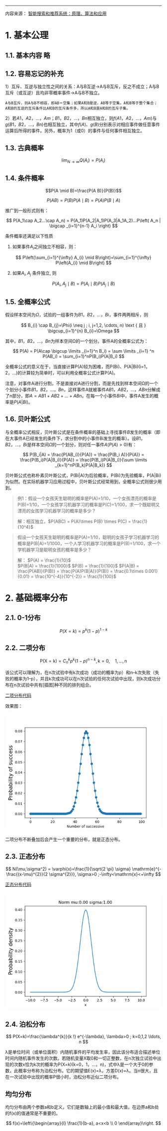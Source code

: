 ---

内容来源：  [智能搜索和推荐系统：原理、算法和应用](https://weread.qq.com/web/reader/8a2327707221fcb28a2649dkc81322c012c81e728d9d180)



# 1. 基本公理

## 1.1. 基本内容 略

## 1.2. 容易忘记的补充


1）互斥、互逆与独立性之间的关系：A与B互逆$\rightarrow$A与B互斥，反之不成立；A与B互斥（或互逆）且均非零概率事件$\rightarrow$A与B不独立。

    A与B互斥，则A与B不相容，即AB＝空集；如果A和B是逆，AB等于空集，A和B等于整个集合；
    A和B的互逆的互斥条件比A和B的互斥条件多，所以A和B是A和B的互斥子集。

2）若$A1，A2，…，Am；B1，B2，…，Bn$相互独立，则$f(A1，A2，…，Am)$与$g(B1，B2，…，Bn)$也相互独立，其中$f(A)、g(B)$分别表示对相应事件做任意事件运算后所得的事件。另外，概率为$1$（或$0$）的事件与任何事件相互独立。


## 1.3. 古典概率

$$ 
\lim _{N \rightarrow \infty} Q\left(A_{i}\right)=P\left(A_{i}\right) 
$$

## 1.4. 条件概率

$$P(A \mid B)=\frac{P(A B)}{P(B)}$$

$$
P(A B)=P(B) P(A \mid B)=P(A) P(B \mid A)
$$

推广到一般形式则有：



$$
P(A_1\cap A_2...\cap A_n) = P(A_1)P(A_2|A_1)P(A_3|A_1A_2)...P\left( A_n | \bigcap  _{i=1}^{n-1} A_i  \right)
$$



条件概率还满足以下性质

1. 如果事件$A_i$之间独立不相容，则：

$$
P\left(\sum_{i=1}^{\infty} A_{i} \mid B\right)=\sum_{i=1}^{\infty} P\left(A_{i} \mid B\right)
$$


2. 如果$A_i , A_j$ 条件独立, 则

$$
P\left(A_{i}, A_{j} \mid B\right)=P\left(A_{i} \mid B\right) P\left(A_{j} \mid B\right)
$$


## 1.5. 全概率公式

假设样本空间为$Ω$，试验的一组事件为${B1，B2，…，Bi}$，事件两两相斥，则

$$
B_{i} \cap B_{j}=\Phi(i \neq j ; i, j=1,2, \cdots, n) \text { 且 } \bigcup_{i=1}^{n} B_{i}=\Omega
$$

其中，$B1，B2，…，Bn$为样本空间Ω的一个划分。事件A的全概率公式为：

$$
P(A) = P(A\cap \bigcup \limits _{i=1}^n B_i)  = \sum \limits _{i=1} ^n P(AB_i) = \sum_{i=1}^nP(B_i)P(A|B_i)
$$ 

全概率公式的意义在于，当直接计算P(A)较为困难，而P(Bi)、P(A|Bi)(i=1，2，…)的计算较为简单时，可以利用全概率公式计算P(A)。


注意，对事件A进行分割，不是直接对A进行分割，而是先找到样本空间Ω的一个个划分小事件$B1，B2，…，Bn$，这样事件A就被事件$AB1，AB2，…，ABn$分解成了n部分，即$A=AB1+AB2+…+ABn$。在每一个小事件$Bi$中，事件A发生的概率是$P(A|Bi)$。


## 1.6. 贝叶斯公式

与全概率公式相反，贝叶斯公式是在条件概率的基础上寻找事件$B$发生的概率（即在大事件A已经发生的条件下，求分割中的小事件Bi发生的概率）。设$B1，B2，…，Bi$是样本空间$Ω$的一个划分，则对任一事件$A(P(A)>0)$有：

$$
P(B_i|A) = \frac{P(AB_i)}{P(A)} = \frac{P(B_i A)}{P(A)} = \frac{P(B_i)P(A|B_i)}{P(A)} = \frac{P(B_i)P(A|B_i)}{\sum \limits _{k=1}^nP(B_k)P(A|B_k)}
$$


贝叶斯公式也称朴素贝叶斯公式，P(Bi|A)为后验概率，P(Bi)为先验概率，P(A|Bi)为似然。在实际机器学习应用过程中，贝叶斯公式经常用到，全概率公式则很少用到。


> 例1：假设一个女孩天生聪明的概率是P(A)=1/10，一个女孩漂亮的概率是P(B)=1/10，一个女孩学习机器学习的概率是P(C)=1/100，求一个既聪明又漂亮的女孩学习机器学习的概率是多少？
> 
> 解：相互独立，$P(ABC) = P(A)\times P(B) \times P(C) = \frac{1}{10^4}$


> 假设一个女孩天生聪明的概率是P(A)=1/10，聪明的女孩子学习机器学习的概率是P(B|A)=1/1000，一个人学习机器学习的概率是P(B)=1/100，求一个学机器学习是聪明女孩的概率是多少？
> 
> 解： 
> $P(A) = \frac{1}{10}$  
> $P(B|A) = \frac{1}{1000}$
> $P(B) = \frac{1}{100}$
> $P(A|B) = \frac{P(AB)}{P(B)} = \frac{P(A)P(B|A)}{P(B)} = \frac{0.1\times 0.001}{0.01} = \frac{10^{-4}}{10^{-2}} = \frac{1}{100}$



# 2. 基础概率分布

## 2.1. 0-1分布

$$
P(X=k) = p^k(1-p)^{1-k}
$$

## 2.2. 二项分布

$$
\mathrm{P}(\mathrm{X}=\mathrm{k})=C_{n}^{k} p^{k}(1-p)^{n-k}, \mathrm{k}=0, \quad 1, \ldots, \mathrm{n}
$$

该公式可以理解为，在n次试验中有k次成功（成功的概率为p）和n–k次失败（失败的概率为1–p），并且k次成功可以在n次试验的任何次试验中出现，则k次成功分布在n次试验中共有[插图]种不同的排列组合。

[二项分布代码](prob_codes/二项分布.py)

效果图：

![binom](prob_codes/imgs/binom.png)

二项分布不断叠加后会产生一个重要的分布，就是正态分布。

## 2.3. 正态分布

$$
N(\mu,\sigma^2) =  \varphi(x)=\frac{1}{\sqrt{2 \pi} \sigma} \mathrm{e}^{-\frac{(x-\mu)^{2}}{2 \sigma^{2}}}, \sigma>0 ;-\infty<\mathrm{x}<+\infty
$$

[正态分布代码](prob_codes/正态分布.py)

![正态分布](prob_codes/imgs/normal.png)


## 2.4. 泊松分布

$$
P(X=k)=\frac{\lambda^{k}}{k !} e^{-\lambda}, \lambda>0 ; k=0,1,2 \ldots, n
$$

λ是单位时间（或单位面积）内随机事件的平均发生率，因此该分布适合描述单位时间内随机事件发生的次数。若随机变量X取0和一切正整数，在n次独立试验中出现的次数x恰为k次的概率为P(X=k)(k=0，1，...，n)，式中λ是一个大于0的参数，此概率分布称为泊松分布。它的期望值E(x)=λ，方差D(x)=λ。当n很大，且在一次试验中出现的概率P很小时，泊松分布近似二项分布。


## 均匀分布 

均匀分布由两个参数a和b定义，它们是数轴上的最小值和最大值，在边界a和b处的f(x)的值通常是不重要的。

$$
f(x)=\left\{\begin{array}{l}
\frac{1}{b-a}, a<x<b \\
0
\end{array}\right.
$$